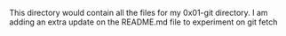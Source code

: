 This directory would contain all the files for my 0x01-git directory. I am adding an extra update on the README.md file to experiment on git fetch
